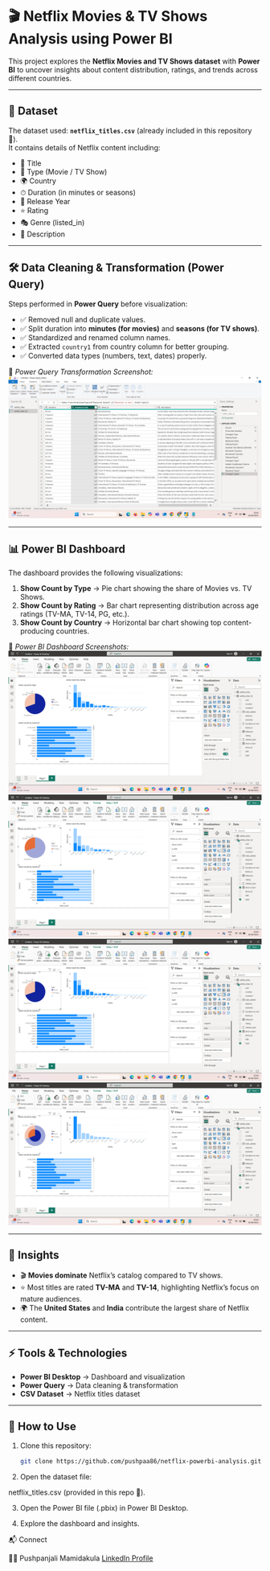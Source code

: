# 🎬 Netflix Movies & TV Shows Analysis using Power BI

This project explores the **Netflix Movies and TV Shows dataset** with **Power BI** to uncover insights about content distribution, ratings, and trends across different countries.  

---

## 📂 Dataset  
The dataset used: **`netflix_titles.csv`** (already included in this repository 📁).  
It contains details of Netflix content including:  

- 📌 Title  
- 🎥 Type (Movie / TV Show)  
- 🌍 Country  
- ⏱ Duration (in minutes or seasons)  
- 📅 Release Year  
- ⭐ Rating  
- 🎭 Genre (listed_in)  
- 📝 Description  

---

## 🛠 Data Cleaning & Transformation (Power Query)  

Steps performed in **Power Query** before visualization:  

- ✅ Removed null and duplicate values.  
- ✅ Split duration into **minutes (for movies)** and **seasons (for TV shows)**.  
- ✅ Standardized and renamed column names.  
- ✅ Extracted `country1` from country column for better grouping.  
- ✅ Converted data types (numbers, text, dates) properly.  

📸 *Power Query Transformation Screenshot:*  
![Power Query Screenshot](Screenshot%20(124).png)  

---

## 📊 Power BI Dashboard  

The dashboard provides the following visualizations:  

1. **Show Count by Type** → Pie chart showing the share of Movies vs. TV Shows.  
2. **Show Count by Rating** → Bar chart representing distribution across age ratings (TV-MA, TV-14, PG, etc.).  
3. **Show Count by Country** → Horizontal bar chart showing top content-producing countries.  

📸 *Power BI Dashboard Screenshots:*  
![Power BI Dashboard](Screenshot%20(125).png)  
![Power BI Dashboard](Screenshot%20(126).png)  
![Power BI Dashboard](Screenshot%20(127).png)  
![Power BI Dashboard](Screenshot%20(130).png)  

---

## 🔎 Insights  

- 🎬 **Movies dominate** Netflix’s catalog compared to TV shows.  
- ⭐ Most titles are rated **TV-MA** and **TV-14**, highlighting Netflix’s focus on mature audiences.  
- 🌍 The **United States** and **India** contribute the largest share of Netflix content.  

---

## ⚡ Tools & Technologies  

- **Power BI Desktop** → Dashboard and visualization  
- **Power Query** → Data cleaning & transformation  
- **CSV Dataset** → Netflix titles dataset  

---

## 📌 How to Use  

1. Clone this repository:  
   ```bash
   git clone https://github.com/pushpaa86/netflix-powerbi-analysis.git
2. Open the dataset file:

netflix_titles.csv (provided in this repo 📂).

3. Open the Power BI file (.pbix) in Power BI Desktop.

4. Explore the dashboard and insights.


📬 Connect

👩‍💻 Pushpanjali Mamidakula
[LinkedIn Profile](https://www.linkedin.com/in/pushpanjali-mamidakula-160083220/)

